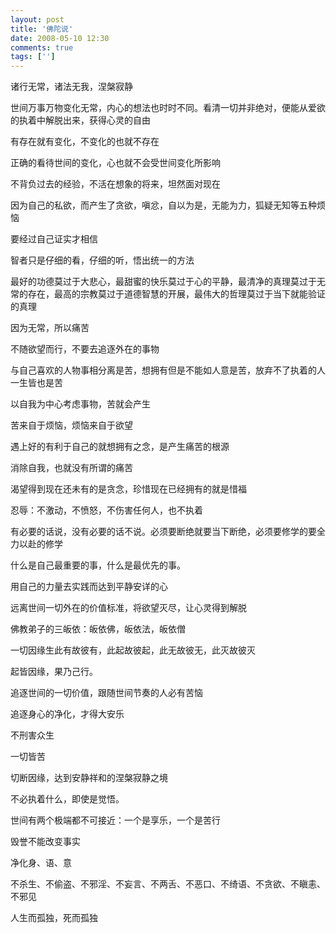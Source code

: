 ```yaml
---
layout: post
title: '佛陀说'
date: 2008-05-10 12:30
comments: true
tags: ['']
---
```


诸行无常，诸法无我，涅槃寂静

世间万事万物变化无常，内心的想法也时时不同。看清一切并非绝对，便能从爱欲的执着中解脱出来，获得心灵的自由

有存在就有变化，不变化的也就不存在

正确的看待世间的变化，心也就不会受世间变化所影响

不背负过去的经验，不活在想象的将来，坦然面对现在

因为自己的私欲，而产生了贪欲，嗔忿，自以为是，无能为力，狐疑无知等五种烦恼

要经过自己证实才相信

智者只是仔细的看，仔细的听，悟出统一的方法

最好的功德莫过于大悲心，最甜蜜的快乐莫过于心的平静，最清净的真理莫过于无常的存在，最高的宗教莫过于道德智慧的开展，最伟大的哲理莫过于当下就能验证的真理

因为无常，所以痛苦

不随欲望而行，不要去追逐外在的事物

与自己喜欢的人物事相分离是苦，想拥有但是不能如人意是苦，放弃不了执着的人一生皆也是苦

以自我为中心考虑事物，苦就会产生

苦来自于烦恼，烦恼来自于欲望

遇上好的有利于自己的就想拥有之念，是产生痛苦的根源

消除自我，也就没有所谓的痛苦

渴望得到现在还未有的是贪念，珍惜现在已经拥有的就是惜福

忍辱：不激动，不愤怒，不伤害任何人，也不执着

有必要的话说，没有必要的话不说。必须要断绝就要当下断绝，必须要修学的要全力以赴的修学

什么是自己最重要的事，什么是最优先的事。

用自己的力量去实践而达到平静安详的心

远离世间一切外在的价值标准，将欲望灭尽，让心灵得到解脱

佛教弟子的三皈依：皈依佛，皈依法，皈依僧

一切因缘生此有故彼有，此起故彼起，此无故彼无，此灭故彼灭

起皆因缘，果乃己行。

追逐世间的一切价值，跟随世间节奏的人必有苦恼

追逐身心的净化，才得大安乐

不刑害众生

一切皆苦

切断因缘，达到安静祥和的涅槃寂静之境

不必执着什么，即使是觉悟。

世间有两个极端都不可接近：一个是享乐，一个是苦行

毁誉不能改变事实

净化身、语、意

不杀生、不偷盗、不邪淫、不妄言、不两舌、不恶口、不绮语、不贪欲、不瞋恚、不邪见

人生而孤独，死而孤独

